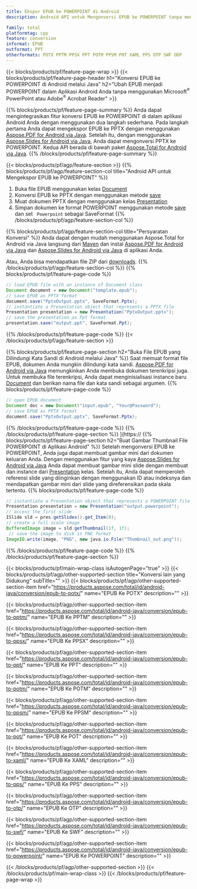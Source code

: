 ```yaml
---
title: Ekspor EPUB ke POWERPOINT di Android
description: Android API untuk Mengonversi EPUB ke POWERPOINT tanpa menggunakan Microsoft Word

family: total
platformtag: cpp
feature: conversion
informat: EPUB
outformat: PPT
otherformats: POTX PPTM PPSX PPT POTM PPSM POT XAML PPS OTP SWF ODP
---
```

{{< blocks/products/pf/feature-page-wrap >}}
{{< blocks/products/pf/feature-page-header h1="Konversi EPUB ke POWERPOINT di Android melalui Java" h2="Ubah EPUB menjadi POWERPOINT dalam Aplikasi Android Anda tanpa menggunakan Microsoft<sup>&reg;</sup> PowerPoint atau Adobe<sup>&reg;</sup> Acrobat Reader" >}}

{{% blocks/products/pf/feature-page-summary %}}
Anda dapat mengintegrasikan fitur konversi EPUB ke POWERPOINT di dalam aplikasi Android Anda dengan menggunakan dua langkah sederhana. Pada langkah pertama Anda dapat mengekspor EPUB ke PPTX dengan menggunakan [Aspose.PDF for Android via Java](https://products.aspose.com/pdf/android-java/). Setelah itu, dengan menggunakan [Aspose.Slides for Android via Java](https://products.aspose.com/slides/android-java/), Anda dapat mengonversi PPTX ke POWERPOINT. Kedua API berada di bawah paket [Aspose.Total for Android via Java](https://products.aspose.com/total/android-java/). 
{{% /blocks/products/pf/feature-page-summary  %}}

{{< blocks/products/pf/agp/feature-section >}}
{{% blocks/products/pf/agp/feature-section-col title="Android API untuk Mengekspor EPUB ke POWERPOINT" %}}
1. Buka file EPUB menggunakan kelas [Document](https://reference.aspose.com/pdf/java/com.aspose.pdf/Document)
2. Konversi EPUB ke PPTX dengan menggunakan metode [save](https://reference.aspose.com/pdf/java/com.aspose.pdf/Document#save-java.lang.String-int-)
3. Muat dokumen PPTX dengan menggunakan kelas [Presentation](https://reference.aspose.com/slides/java/com.aspose.slides/Presentation)
4. Simpan dokumen ke format POWERPOINT menggunakan metode [save](https://reference.aspose.com/slides/java/com.aspose.slides/Presentation#save-java.lang.String-int-) dan set ` Powerpoint` sebagai SaveFormat
{{% /blocks/products/pf/agp/feature-section-col %}}

{{% blocks/products/pf/agp/feature-section-col title="Persyaratan Konversi" %}}
Anda dapat dengan mudah menggunakan Aspose.Total for Android via Java langsung dari [Maven](https://repository.aspose.com/webapp/#/artifacts/browse/tree/General/repo/com/aspose/aspose-total) dan instal [Aspose.PDF for Android via Java](https://docs.aspose.com/pdf/androidjava/installation/) dan [Aspose.Slides for Android via Java](https://docs.aspose.com/slides/androidjava/install-aspose-slides-for-android-via-java/) di aplikasi Anda.

Atau, Anda bisa mendapatkan file ZIP dari [downloads](https://releases.aspose.com/total/androidjava).
{{% /blocks/products/pf/agp/feature-section-col %}}
{{% blocks/products/pf/feature-page-code %}}

```java
// load EPUB file with an instance of Document class
Document document = new Document("template.epub");
// save EPUB as PPTX format 
document.save("PptxOutput.pptx", SaveFormat.Pptx); 
// instantiate a Presentation object that represents a PPTX file
Presentation presentation = new Presentation("PptxOutput.pptx");
// save the presentation as Ppt format
presentation.save("output.ppt", SaveFormat.Ppt);   
```


{{% /blocks/products/pf/feature-page-code %}}
{{< /blocks/products/pf/agp/feature-section >}}

{{% blocks/products/pf/feature-page-section  h2="Buka File EPUB yang Dilindungi Kata Sandi di Android melalui Java" %}}
Saat memuat format file EPUB, dokumen Anda mungkin dilindungi kata sandi. [Aspose.PDF for Android via Java](https://products.aspose.com/pdf/android-java/) memungkinkan Anda membuka dokumen terenkripsi juga. Untuk membuka file terenkripsi, Anda dapat menginisialisasi instance baru [Document](https://reference.aspose.com/pdf/java/com.aspose.pdf/Document#Document-java.lang.String-java.lang.String-) dan berikan nama file dan kata sandi sebagai argumen.
{{% blocks/products/pf/feature-page-code %}}

```java
// open EPUB document
Document doc = new Document("input.epub", "Your@Password");
// save EPUB as PPTX format 
document.save("PptxOutput.pptx", SaveFormat.Pptx); 

```

{{% /blocks/products/pf/feature-page-code  %}}
{{% /blocks/products/pf/feature-page-section %}}
](https://
{{% blocks/products/pf/feature-page-section  h2="Buat Gambar Thumbnail File POWERPOINT di Aplikasi Android" %}}
Setelah mengonversi EPUB ke POWERPOINT, Anda juga dapat membuat gambar mini dari dokumen keluaran Anda. Dengan menggunakan fitur yang kaya [Aspose.Slides for Android via Java](https://products.aspose.com/slides/android-java/) Anda dapat membuat gambar mini slide dengan membuat dan instance dari [Presentation]( https://reference.aspose.com/slides/Java/com.aspose.slides/Presentation) kelas. Setelah itu, Anda dapat memperoleh referensi slide yang diinginkan dengan menggunakan ID atau indeksnya dan mendapatkan gambar mini dari slide yang direferensikan pada skala tertentu.
{{% blocks/products/pf/feature-page-code %}}

```java
// instantiate a Presentation object that represents a POWERPOINT file
Presentation presentation = new Presentation("output.powerpoint");
// access the first slide
ISlide sld = pres.getSlides().get_Item(0);
// create a full scale image
BufferedImage image = sld.getThumbnail(1f, 1f);
 // save the image to disk in PNG format
ImageIO.write(image, "PNG", new java.io.File("Thumbnail_out.png"));
```

{{% /blocks/products/pf/feature-page-code  %}}
{{% /blocks/products/pf/feature-page-section %}}

{{< blocks/products/pf/main-wrap-class isAutogenPage="true" >}}
{{< blocks/products/pf/agp/other-supported-section title="Konversi lain yang Didukung" subTitle="" >}}
{{< blocks/products/pf/agp/other-supported-section-item href="https://products.aspose.com/total/id/android-java/conversion/epub-to-potx/" name="EPUB Ke POTX" description="" >}}

{{< blocks/products/pf/agp/other-supported-section-item href="https://products.aspose.com/total/id/android-java/conversion/epub-to-pptm/" name="EPUB Ke PPTM" description="" >}}

{{< blocks/products/pf/agp/other-supported-section-item href="https://products.aspose.com/total/id/android-java/conversion/epub-to-ppsx/" name="EPUB Ke PPSX" description="" >}}

{{< blocks/products/pf/agp/other-supported-section-item href="https://products.aspose.com/total/id/android-java/conversion/epub-to-ppt/" name="EPUB Ke PPT" description="" >}}

{{< blocks/products/pf/agp/other-supported-section-item href="https://products.aspose.com/total/id/android-java/conversion/epub-to-potm/" name="EPUB Ke POTM" description="" >}}

{{< blocks/products/pf/agp/other-supported-section-item href="https://products.aspose.com/total/id/android-java/conversion/epub-to-ppsm/" name="EPUB Ke PPSM" description="" >}}

{{< blocks/products/pf/agp/other-supported-section-item href="https://products.aspose.com/total/id/android-java/conversion/epub-to-pot/" name="EPUB Ke POT" description="" >}}

{{< blocks/products/pf/agp/other-supported-section-item href="https://products.aspose.com/total/id/android-java/conversion/epub-to-xaml/" name="EPUB Ke XAML" description="" >}}

{{< blocks/products/pf/agp/other-supported-section-item href="https://products.aspose.com/total/id/android-java/conversion/epub-to-pps/" name="EPUB Ke PPS" description="" >}}

{{< blocks/products/pf/agp/other-supported-section-item href="https://products.aspose.com/total/id/android-java/conversion/epub-to-otp/" name="EPUB Ke OTP" description="" >}}

{{< blocks/products/pf/agp/other-supported-section-item href="https://products.aspose.com/total/id/android-java/conversion/epub-to-swf/" name="EPUB Ke SWF" description="" >}}

{{< blocks/products/pf/agp/other-supported-section-item href="https://products.aspose.com/total/id/android-java/conversion/epub-to-powerpoint/" name="EPUB Ke POWERPOINT" description="" >}}


{{< /blocks/products/pf/agp/other-supported-section >}}
{{< /blocks/products/pf/main-wrap-class >}}
{{< /blocks/products/pf/feature-page-wrap >}}